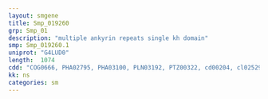 ```yaml
---
layout: smgene
title: Smp_019260
grp: Smp_01
description: "multiple ankyrin repeats single kh domain"
smp: Smp_019260.1
uniprot: "G4LUD0"
length:  1074
cdd: "COG0666, PHA02795, PHA03100, PLN03192, PTZ00322, cd00204, cl02529, pfam00023, pfam12796, smart00248"
kk: ns
categories: sm
---
```


